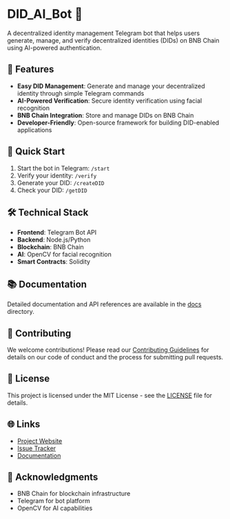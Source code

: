 # DID_AI_Bot 🤖

A decentralized identity management Telegram bot that helps users generate, manage, and verify decentralized identities (DIDs) on BNB Chain using AI-powered authentication.

## 🌟 Features

- **Easy DID Management**: Generate and manage your decentralized identity through simple Telegram commands
- **AI-Powered Verification**: Secure identity verification using facial recognition
- **BNB Chain Integration**: Store and manage DIDs on BNB Chain
- **Developer-Friendly**: Open-source framework for building DID-enabled applications

## 🚀 Quick Start

1. Start the bot in Telegram: `/start`
2. Verify your identity: `/verify`
3. Generate your DID: `/createDID`
4. Check your DID: `/getDID`

## 🛠️ Technical Stack

- **Frontend**: Telegram Bot API
- **Backend**: Node.js/Python
- **Blockchain**: BNB Chain
- **AI**: OpenCV for facial recognition
- **Smart Contracts**: Solidity

## 📚 Documentation

Detailed documentation and API references are available in the [docs](./docs) directory.

## 🤝 Contributing

We welcome contributions! Please read our [Contributing Guidelines](./CONTRIBUTING.md) for details on our code of conduct and the process for submitting pull requests.

## 📝 License

This project is licensed under the MIT License - see the [LICENSE](./LICENSE) file for details.

## 🌐 Links

- [Project Website](https://github.com/aliyun1024qjc/DID_AI_Bot)
- [Issue Tracker](https://github.com/aliyun1024qjc/DID_AI_Bot/issues)
- [Documentation](https://github.com/aliyun1024qjc/DID_AI_Bot/docs)

## 🙏 Acknowledgments

- BNB Chain for blockchain infrastructure
- Telegram for bot platform
- OpenCV for AI capabilities 